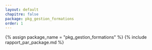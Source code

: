```yaml
---
layout: default
chapitre: false
package: pkg_gestion_formations
order: 1
---
```


{% assign package_name = "pkg_gestion_formations" %}
{% include rapport_par_package.md %}